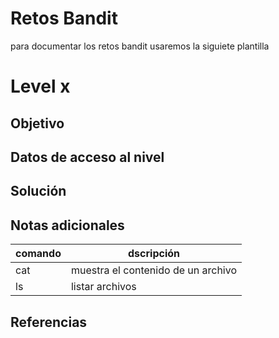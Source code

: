 
# Retos Bandit
para documentar los retos bandit usaremos la siguiete plantilla
# Level x
## Objetivo
## Datos de acceso al nivel
## Solución
## Notas adicionales

| comando | dscripción |
|-----|-----|
| cat | muestra el contenido de un archivo |
| ls | listar archivos |

## Referencias


